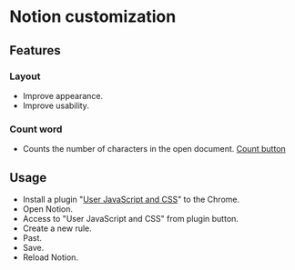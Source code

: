 # Notion customization
## Features
### Layout
- Improve appearance.
- Improve usability.

### Count word
- Counts the number of characters in the open document.
[Count button](attach/count-word.png)

## Usage
- Install a plugin "[User JavaScript and CSS](https://chromewebstore.google.com/detail/user-javascript-and-css/nbhcbdghjpllgmfilhnhkllmkecfmpld)" to the Chrome.
- Open Notion.
- Access to "User JavaScript and CSS" from plugin button.
- Create a new rule.
- Past.
- Save.
- Reload Notion.
